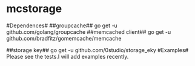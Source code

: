 mcstorage
=========
#Dependences#
##groupcache##
go get -u github.com/golang/groupcache
##memcached client##
go get -u github.com/bradfitz/gomemcache/memcache

##storage key##
go get -u github.com/0studio/storage_eky
#Examples#
Please see the tests.I will add examples recently.

#
